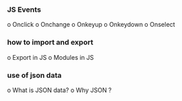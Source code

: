 ### JS Events

o Onclick
o Onchange
o Onkeyup
o Onkeydown
o Onselect

### how to import and export

o Export in JS
o Modules in JS

### use of json data

o What is JSON data?
o Why JSON ?
